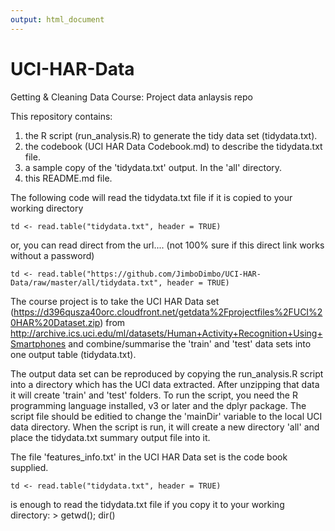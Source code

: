 ```yaml
---
output: html_document
---
```

UCI-HAR-Data
============

Getting &amp; Cleaning Data Course: Project data anlaysis repo  

This repository contains:  
1. the R script (run_analysis.R) to generate the tidy data set (tidydata.txt).  
2. the codebook (UCI HAR Data Codebook.md) to describe the tidydata.txt file.  
3. a sample copy of the 'tidydata.txt' output. In the 'all' directory.   
4. this README.md file.  

The following code will read the tidydata.txt file if it is copied to your working directory
```
td <- read.table("tidydata.txt", header = TRUE)
```
or, you can read direct from the url.... (not 100% sure if this direct link works without a password)
```
td <- read.table("https://github.com/JimboDimbo/UCI-HAR-Data/raw/master/all/tidydata.txt", header = TRUE)
```

The course project is to take the UCI HAR Data set  (https://d396qusza40orc.cloudfront.net/getdata%2Fprojectfiles%2FUCI%20HAR%20Dataset.zip) from http://archive.ics.uci.edu/ml/datasets/Human+Activity+Recognition+Using+Smartphones
and combine/summarise the 'train' and 'test' data sets into one output table (tidydata.txt).
  
The output data set can be reproduced by copying the run_analysis.R script into a directory which has the UCI data extracted. After unzipping that data it will create 'train' and 'test' folders.
To run the script, you need the R programming language installed, v3 or later and the dplyr package.
The script file should be editied to change the 'mainDir' variable to the local UCI data directory.
When the script is run, it will create a new directory 'all' and place the tidydata.txt summary output file into it.

The file 'features_info.txt' in the UCI HAR Data set is the code book supplied.

```
td <- read.table("tidydata.txt", header = TRUE)
```
is enough to read the tidydata.txt file if you copy it to your working directory: > getwd(); dir()
